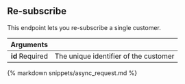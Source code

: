 ## Re-subscribe

This endpoint lets you re-subscribe a single customer.

| Arguments |      |
| ---------: | :--- |
| **id** <span>Required</span> | The unique identifier of the customer |

{% markdown snippets/async_request.md %}